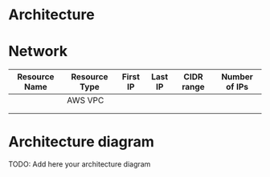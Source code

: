 # Architecture

# Network

| Resource Name   | Resource Type | First IP |  Last IP  | CIDR range | Number of IPs  |
|-----------------|---------------|----------|-----------|------------|----------------|
|                 | AWS VPC       |          |           |            |                |
|                 |               |          |           |            |                |
|                 |               |          |           |            |                |

# Architecture diagram

TODO: Add here your architecture diagram